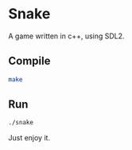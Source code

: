 # Snake
A game written in c++, using SDL2.

## Compile
```bash
make
```

## Run
```bash
./snake
```

Just enjoy it.
